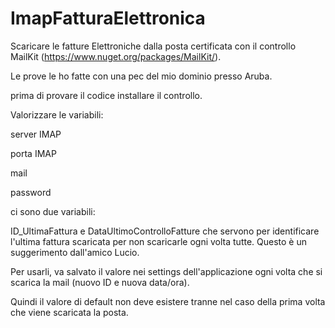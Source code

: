# ImapFatturaElettronica

Scaricare le fatture Elettroniche dalla posta certificata con il controllo MailKit (https://www.nuget.org/packages/MailKit/).

Le prove le ho fatte con una pec del mio dominio presso Aruba.

prima di provare il codice installare il controllo.

Valorizzare le variabili:

server IMAP

porta IMAP

mail

password

ci sono due variabili:

ID_UltimaFattura e DataUltimoControlloFatture che servono per identificare l'ultima fattura scaricata per non scaricarle ogni volta tutte.
Questo è un suggerimento dall'amico Lucio. 

Per usarli, va salvato il valore nei settings dell'applicazione ogni volta che si scarica la mail (nuovo ID e nuova data/ora).

Quindi il valore di default non deve esistere tranne nel caso della prima volta che viene scaricata la posta.
